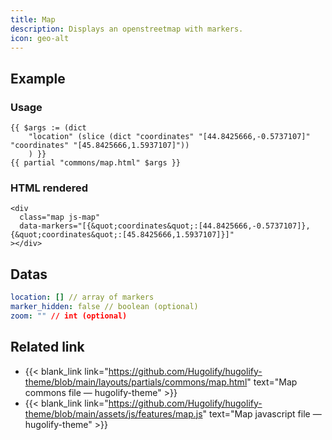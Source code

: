 ```yaml
---
title: Map
description: Displays an openstreetmap with markers.
icon: geo-alt
---
```

## Example

### Usage

```go-html-template
{{ $args := (dict
    "location" (slice (dict "coordinates" "[44.8425666,-0.5737107]" "coordinates" "[45.8425666,1.5937107]"))
    ) }}
{{ partial "commons/map.html" $args }}
```

### HTML rendered

```go-html-template
<div
  class="map js-map"
  data-markers="[{&quot;coordinates&quot;:[44.8425666,-0.5737107]},{&quot;coordinates&quot;:[45.8425666,1.5937107]}]"
></div>
```

## Datas

```yml
location: [] // array of markers
marker_hidden: false // boolean (optional)
zoom: "" // int (optional)
```

## Related link

- {{< blank_link link="https://github.com/Hugolify/hugolify-theme/blob/main/layouts/partials/commons/map.html" text="Map commons file — hugolify-theme" >}}
- {{< blank_link link="https://github.com/Hugolify/hugolify-theme/blob/main/assets/js/features/map.js" text="Map javascript file — hugolify-theme" >}}
